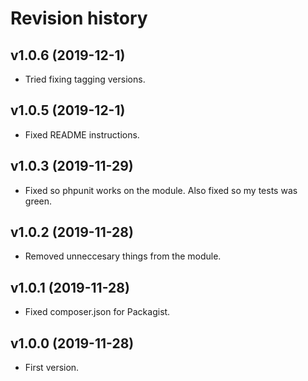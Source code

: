 Revision history
=================================



v1.0.6 (2019-12-1)
---------------------------------

* Tried fixing tagging versions.

v1.0.5 (2019-12-1)
---------------------------------

* Fixed README instructions.



v1.0.3 (2019-11-29)
---------------------------------

* Fixed so phpunit works on the module. Also fixed so my tests was green.



v1.0.2 (2019-11-28)
---------------------------------

* Removed unneccesary things from the module.



v1.0.1 (2019-11-28)
---------------------------------

* Fixed composer.json for Packagist.



v1.0.0 (2019-11-28)
---------------------------------

* First version.
